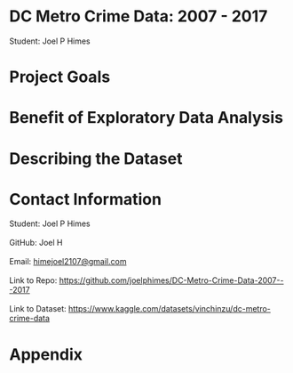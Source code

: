 # DC Metro Crime Data: 2007 - 2017
Student: Joel P Himes

# Project Goals

# Benefit of Exploratory Data Analysis

# Describing the Dataset











# Contact Information

Student: Joel P Himes\
\
GitHub: Joel H\
\
Email: himejoel2107@gmail.com\
\
Link to Repo: https://github.com/joelphimes/DC-Metro-Crime-Data-2007---2017 \
\
Link to Dataset: https://www.kaggle.com/datasets/vinchinzu/dc-metro-crime-data

# Appendix
